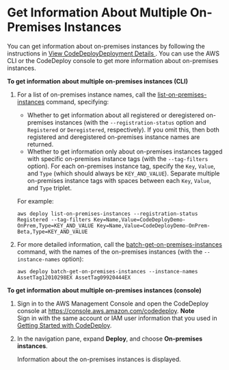 # Get Information About Multiple On\-Premises Instances<a name="on-premises-instances-operations-view-details-multiple"></a>

You can get information about on\-premises instances by following the instructions in [View CodeDeployDeployment Details ](deployments-view-details.md)\. You can use the AWS CLI or the CodeDeploy console to get more information about on\-premises instances\.

**To get information about multiple on\-premises instances \(CLI\)**

1. For a list of on\-premises instance names, call the [list\-on\-premises\-instances](https://docs.aws.amazon.com/cli/latest/reference/deploy/list-on-premises-instances.html) command, specifying:
   + Whether to get information about all registered or deregistered on\-premises instances \(with the `--registration-status` option and `Registered` or `Deregistered`, respectively\)\. If you omit this, then both registered and deregistered on\-premises instance names are returned\.
   + Whether to get information only about on\-premises instances tagged with specific on\-premises instance tags \(with the `--tag-filters` option\)\. For each on\-premises instance tag, specify the `Key`, `Value`, and `Type` \(which should always be `KEY_AND_VALUE`\)\. Separate multiple on\-premises instance tags with spaces between each `Key`, `Value`, and `Type` triplet\.

   For example:

   ```
   aws deploy list-on-premises-instances --registration-status Registered --tag-filters Key=Name,Value=CodeDeployDemo-OnPrem,Type=KEY_AND_VALUE Key=Name,Value=CodeDeployDemo-OnPrem-Beta,Type=KEY_AND_VALUE
   ```

1. For more detailed information, call the [batch\-get\-on\-premises\-instances](https://docs.aws.amazon.com/cli/latest/reference/deploy/batch-get-on-premises-instances.html) command, with the names of the on\-premises instances \(with the `--instance-names` option\): 

   ```
   aws deploy batch-get-on-premises-instances --instance-names AssetTag12010298EX AssetTag09920444EX
   ```

**To get information about multiple on\-premises instances \(console\)**

1. Sign in to the AWS Management Console and open the CodeDeploy console at [https://console\.aws\.amazon\.com/codedeploy](https://console.aws.amazon.com/codedeploy)\.
**Note**  
Sign in with the same account or IAM user information that you used in [Getting Started with CodeDeploy](getting-started-codedeploy.md)\.

1. In the navigation pane, expand **Deploy**, and choose **On\-premises instances**\.

   Information about the on\-premises instances is displayed\.